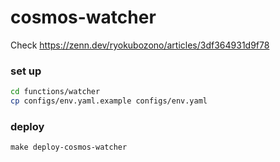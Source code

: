 # cosmos-watcher

Check https://zenn.dev/ryokubozono/articles/3df364931d9f78

### set up
```sh
cd functions/watcher
cp configs/env.yaml.example configs/env.yaml
```

### deploy
```cd
make deploy-cosmos-watcher
```
